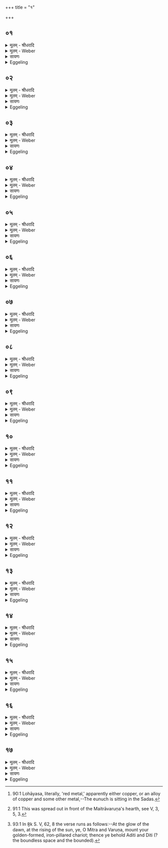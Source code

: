 +++
title = "१"

+++


## ०१
<details><summary>मूलम् - श्रीधरादि</summary>

केशव᳘स्य पु᳘रुषस्य॥  
लोहायस᳘मा᳘स्य ऽआ᳘विध्यत्य᳘वेष्टा[[!!]] दन्दशू᳘का ऽइ᳘ति स᳘र्व्वान्वा᳘ ऽएष᳘ मृत्यून᳘तिमुच्यते स᳘र्व्वान्वधान्यो᳘ राजसू᳘येन य᳘जते त᳘स्य ज᳘रैव᳘ मृत्युर्भवति[[!!]] तद्यो᳘ मृत्युर्यो᳘ व्वधस्त᳘मे᳘वैतद᳘तिनय᳘ति य᳘द्दन्दशू᳘कान्॥
</details>

<details><summary>मूलम् - Weber</summary>

केशव᳘स्य पु᳘रुषस्य॥  
लोहायस᳘मास्य᳘ आ᳘विध्यत्य᳘वेष्टा दन्दशू᳘का इ᳘ति स᳘र्वान्वा᳘ एष᳘ मृत्यून᳘तिमुच्यते स᳘र्वान्बधान्यो᳘ राजसू᳘येन य᳘जते त᳘स्य जॗरैव᳘ मृत्यु᳘र्भवति तद्यो᳘ मृत्युर्यो᳘ बधस्त᳘मेॗवैतद᳘तिनयति य᳘द्दन्दशू᳘कान्॥
</details>

<details><summary>सायणः</summary>

…
</details>

<details><summary>Eggeling</summary>

1. He puts a piece of copper [^egg_184] into the mouth of a long-haired man, with (Vāj. S. X, 10), 'Removed by sacrifice are the mordacious.' For verily he who performs the Rājasūya escapes all kinds of death, all murderous blows, and old age alone is his death: hence whatever kind of death, whatever murderous blow there is, past that he now guides him, as past the mordacious ones.

[^egg_184]: 90:1 Lohāyasa, literally, 'red metal,' apparently either copper, or an alloy of copper and some other metal,--The eunuch is sitting in the Sadas.
</details>

## ०२
<details><summary>मूलम् - श्रीधरादि</summary>

(न᳘) अ᳘थ य᳘त्केशव᳘स्य पु᳘रुषस्य॥  
न वा᳘ ऽएष स्त्री न पु᳘मान्य᳘त्केशवः पु᳘रुषो यद᳘ह पु᳘मांस्ते᳘न न स्त्री य᳘दु केशवस्ते᳘नो न पु᳘मा᳘न्नैतद᳘यो न हि᳘रण्यं य᳘ल्लोहाय᳘सं नैते क्रि᳘मयो ना᳘क्रिमयो य᳘द्दन्दशू᳘का ऽअ᳘थ य᳘ल्लोहायसं भ᳘वति लो᳘हिता इव हि᳘ दन्दशू᳘कास्त᳘स्मात्केशव᳘स्य पु᳘रुषस्य॥
</details>

<details><summary>मूलम् - Weber</summary>

अ᳘थ य᳘त्केशव᳘स्य पु᳘रुषस्य॥  
न वा᳘ एष स्त्री न पु᳘मान्य᳘त्केशवः पु᳘रुषो यद᳘ह पु᳘मास्ते᳘न न स्त्री य᳘दु केशवस्ते᳘नो न पु᳘माॗन्नैतद᳘यो न हि᳘रण्यं य᳘ल्लोहायॗसं नैते क्रि᳘मयो ना᳘क्रिमयो य᳘द्दन्दशू᳘का अ᳘थ य᳘ल्लोहायसम् भ᳘वति लो᳘हिता इव हि᳘ दन्दशू᳘कास्त᳘स्मात्केशव᳘स्य पु᳘रुषस्य॥
</details>

<details><summary>सायणः</summary>

…
</details>

<details><summary>Eggeling</summary>

2. And as to why it is of a long-haired man,--such a long-haired man is neither woman nor man; for being a male, he is not a woman, and being longhaired (a eunuch), he is not a man. And copper (or bronze) is neither iron nor gold; and those mordacious ones (snakes) are neither worms nor non-worms. And as to its being copper,--reddish

to be sure are mordacious ones: therefore (he throws it in the face) of a long-haired man.
</details>

## ०३
<details><summary>मूलम् - श्रीधरादि</summary>

(स्या᳘) अ᳘थैनं दि᳘शः समा᳘रोहयति॥  
प्रा᳘चीमा᳘रोह गायत्री᳘ त्वा ऽवतु रथन्तरᳫँ᳭ सा᳘म त्रिवृत्स्तो᳘मो व्वसन्त᳘ ऽऋतुर्ब्र᳘ह्म द्र᳘विणम्॥
</details>

<details><summary>मूलम् - Weber</summary>

अ᳘थैनं दि᳘शः समा᳘रोहयति॥  
प्रा᳘चीमा᳘रोह गायत्री᳘ त्वावतु रथन्तरᳫं सा᳘म त्रिवृत्स्तो᳘मो वसन्त᳘ ऋतुर्ब्र᳘ह्म द्र᳘विणम्॥
</details>

<details><summary>सायणः</summary>

…
</details>

<details><summary>Eggeling</summary>

3. He then makes him ascend the regions, with (Vāj. S. X, 10-14), 'Ascend thou the East! May the Gāyatrī (metre) protect thee, the Rathantara-sāman, the threefold stoma, the spring season, the Priesthood, that precious treasure!'
</details>

## ०४
<details><summary>मूलम् - श्रीधरादि</summary>

द᳘क्षिणामा᳘रोह॥  
त्रिष्टु᳘प्त्वा ऽवतु बृहत्सा᳘म पञ्चदश स्तो᳘मो ग्रीष्म᳘ ऽऋतुः᳘ क्षत्रं द्र᳘विणम्॥
</details>

<details><summary>मूलम् - Weber</summary>

द᳘क्षिणामा᳘रोह॥  
त्रिष्टु᳘प्त्वावतु बृहत्सा᳘म पञ्चदश स्तो᳘मो ग्रीष्म᳘ ऋतुः᳘ क्षत्रं द्र᳘विणम्॥
</details>

<details><summary>सायणः</summary>

…
</details>

<details><summary>Eggeling</summary>

4. 'Ascend thou the South! May the Trishṭubh protect thee, the Br̥hat-sāman, the fifteenfold stoma, the summer season, the Knighthood, that precious treasure!'
</details>

## ०५
<details><summary>मूलम् - श्रीधरादि</summary>

(म्प्र) प्रती᳘चीमा᳘रोह॥  
ज᳘गती त्वा ऽवतु व्वैरूपᳫँ᳭ सा᳘म सप्तदश स्तो᳘मो व्वर्षा᳘ ऽऋतुर्व्विड्द्र᳘विणम्॥
</details>

<details><summary>मूलम् - Weber</summary>

प्रती᳘चीमा᳘रोह॥  
ज᳘गती त्वावतु वैरूपᳫं सा᳘म सप्तदश स्तो᳘मो वर्षा᳘ ऋतुर्विड् द्र᳘विणम्॥
</details>

<details><summary>सायणः</summary>

…
</details>

<details><summary>Eggeling</summary>

5. 'Ascend thou the West! May the Jagatī protect thee, the Vairūpa-sāman, the seventeenfold stoma, the rainy season, the Peasantry, that precious treasure!'
</details>

## ०६
<details><summary>मूलम् - श्रीधरादि</summary>

(मु᳘) उ᳘दीचीमा᳘रोह॥  
(ह्रा) अनुष्टु᳘प्त्वा ऽवतु व्वैराजᳫँ᳭ सा᳘मैकविᳫँ᳭श स्तो᳘मः शर᳘दृतुः फ᳘लं द्र᳘विणम्॥
</details>

<details><summary>मूलम् - Weber</summary>

उ᳘दीचीमा᳘रोह॥  
अनुष्टु᳘प्त्वावतु वैराजᳫं सा᳘मैकविंश स्तो᳘मः शरदृतुः फ᳘लं द्र᳘विणाम्॥
</details>

<details><summary>सायणः</summary>

…
</details>

<details><summary>Eggeling</summary>

6. 'Ascend thou the North! May the Anushṭubh protect thee, the Vairāja-sāman, the twenty-onefold stoma, the autumn season, fruit, that precious treasure!'
</details>

## ०७
<details><summary>मूलम् - श्रीधरादि</summary>

(मू) ऊर्ध्वामा᳘रोह॥  
पङ्क्तिस्त्वा ऽवतु शाक्वररैवते सा᳘मनी त्रिणवत्रयस्त्रिᳫँ᳭शौ स्तो᳘मौ हेमन्तशिशिरा᳘वृतू व्व᳘र्चो द्र᳘विणमि᳘ति॥
</details>

<details><summary>मूलम् - Weber</summary>

ऊर्ध्वामा᳘रोह॥  
पङ्क्तिस्त्वावतु शाक्वररैवते सामनी त्रिणवत्रयस्त्रिंशौ स्तो᳘मौ हेमन्तशिशिरा᳘वृतू व᳘र्चो द्र᳘विणमि᳘ति॥
</details>

<details><summary>सायणः</summary>

…
</details>

<details><summary>Eggeling</summary>

7. 'Ascend thou the upper region! May the Paṅkti protect thee, the Sākvara and Raivata-sāmans, the thrice-ninefold and the three and thirtyfold stomas, the winter and dewy season, spiritual lustre, that precious treasure!'
</details>

## ०८
<details><summary>मूलम् - श्रीधरादि</summary>

तद्य᳘देनं दि᳘शः समारोह᳘यति॥  
(त्यृ) ऋतूना᳘मे᳘वैत᳘द्रूप᳘मृतू᳘ने᳘वैनमेत᳘त्संव्वत्सर᳘ᳫँ᳘ समा᳘रोहयति स᳘ ऽऋतू᳘न्त्संव्वत्सर᳘ᳫँ᳘ समारु᳘ह्य स᳘र्वमे᳘वेद᳘मुप᳘र्युपरि भवत्यर्व्वा᳘गे᳘वास्मादिदᳫँ᳭ स᳘र्व्वं भवति॥
</details>

<details><summary>मूलम् - Weber</summary>

तद्य᳘देनं दि᳘शः समारोह᳘यति॥  
ऋतूना᳘मेॗवैत᳘द्रूप᳘मृतू᳘नेॗवैनमेत᳘त्संवत्सर᳘ᳫं᳘ समा᳘रोहयति स᳘ ऋतू᳘न्त्संवत्सर᳘ᳫं᳘ समारु᳘ह्य स᳘र्वमेॗवेद᳘मुपर्युपरि भवत्यर्वा᳘गैॗवास्मादिदᳫं स᳘र्वम् भवति॥
</details>

<details><summary>सायणः</summary>

…
</details>

<details><summary>Eggeling</summary>

8. And as to why he makes him ascend the quarters,--that is a form of the seasons: it is the seasons, the year, that he thereby makes him ascend; and having ascended the seasons, the year, he is high, high above everything here, and everything here is below him.
</details>

## ०९
<details><summary>मूलम् - श्रीधरादि</summary>

शार्दूलचर्म᳘णो जघनार्धे[[!!]]॥  
सी᳘सं नि᳘हितं भवति त᳘त्पदा प्र᳘त्यस्यति प्र᳘त्यस्तं न᳘मुचेः शि᳘र ऽइ᳘ति न᳘मुचिर्ह वै ना᳘मासुर᳘ ऽआस तमि᳘न्द्रो नि᳘विव्याध त᳘स्य पदा शि᳘रो ऽभि᳘तष्ठौ स य᳘दभि᳘ष्ठित ऽउद᳘बाधत स᳘ ऽउच्छ्वङ्कस्त᳘स्य पदा शि᳘रः प्र᳘चिच्छेद त᳘तो र᳘क्षः स᳘मभवत्त᳘द्ध स्मैनम᳘नुभाषते क्व[[!!]] गमिष्यसि᳘ मे मोक्ष्यस ऽइ᳘ति॥
</details>

<details><summary>मूलम् - Weber</summary>

शार्दूलचर्म᳘णो जघनार्धे᳟॥  
सी᳘सं नि᳘हितम् भवति त᳘त्पदा प्र᳘त्यस्यति प्र᳘त्यस्तं न᳘मुचेः शि᳘र इ᳘ति न᳘मुचिर्ह वै ना᳘मासुर᳘ आस तमि᳘न्द्रो नि᳘विव्याध त᳘स्य पदा शि᳘रो ऽभि᳘तष्ठौ स य᳘दभि᳘ष्ठित उद᳘बाधत स᳘ उछ्वङ्कस्त᳘स्य पदा शि᳘रः प्र᳘चिछेद त᳘तो र᳘क्षः स᳘मभवत्त᳘द्ध स्मैनम᳘नुभाषते क्व᳘ गमिष्यसि क्व᳘ मे मोक्ष्यस इ᳘ति॥
</details>

<details><summary>सायणः</summary>

…
</details>

<details><summary>Eggeling</summary>

9. On the hind part of the tiger's skin [^egg_185] a piece of

[^egg_185]: 91:1 This was spread out in front of the Maitrāvaruṇa's hearth, see V, 3, 5, 3.

lead is laid down. He kicks it off with his foot, with (Vāj. S. X, 14), 'Kicked off is Namuci's head!' Now there was once an Āsura, Namuci by name. Indra knocked him down, and trod with his foot upon him. And in that he, thus trodden upon, bulged out, that (is the origin of) a rupture. He tore off his head with his foot, and therefrom sprang a goblin (Rakshas). That one kept calling out to him, 'Whither art thou going? Where wilt thou rid thyself of me?'
</details>

## १०
<details><summary>मूलम् - श्रीधरादि</summary>

तत्सी᳘सेना᳘पजघान॥  
त᳘स्मात्सी᳘सं मृदु᳘ सृत᳘जवᳫँ᳭ हि स᳘र्व्वेण हि᳘ व्वी᳘र्येणापजघा᳘न त᳘स्माद्धि᳘रण्यरूपᳫँ᳭ सन्न कि᳘यच्च᳘नार्हति सृत᳘जवᳫँ᳭ हि स᳘र्व्वेण हि᳘ व्वी᳘र्येणापजघा᳘न तद्वै स त᳘न्नाष्ट्रा᳘ र᳘क्षाᳫँ᳭स्य᳘पजघान त᳘थो ऽए᳘वैष᳘ ऽएत᳘न्नाष्ट्रा र᳘क्षाᳫँ᳭स्यतो᳘ ऽपहन्ति॥
</details>

<details><summary>मूलम् - Weber</summary>

तत्सी᳘सेना᳘पजघान॥  
त᳘स्मात्सी᳘सम् मृदु᳘ सृत᳘जवᳫं हि स᳘र्वेण हि᳘ वीॗर्येणापजघा᳘न त᳘स्माद्धि᳘रण्यरूपᳫं सन्न कि᳘यच्चॗनार्हति सृत᳘जवᳫं हि स᳘र्वेण हि᳘ वीॗर्येणापजघा᳘न तद्वै स त᳘न्नाष्ट्रा र᳘क्षांस्य᳘पजघान त᳘थो एॗवैष᳘ एत᳘न्नाष्ट्रा र᳘क्षांस्यतो᳘ ऽपहन्ति॥
</details>

<details><summary>सायणः</summary>

…
</details>

<details><summary>Eggeling</summary>

10. He beat it off with (a disk of) lead: hence lead is soft, for it has lost its spring, as it beat off (the goblin) with all its might. Hence also, while being like gold, it is not worth anything; for it has lost its spring, as it beat off (the goblin) with all its might. And so, indeed, he (Indra) thereby beat off the fiends, the Rakshas; and in like manner this one (the king) thereby beats off the fiends, the Rakshas.
</details>

## ११
<details><summary>मूलम् - श्रीधरादि</summary>

(न्त्य᳘) अ᳘थैनᳫँ᳭ शार्दूलचर्मा᳘रोहयति॥  
सो᳘मस्य त्वि᳘षिरसी᳘ति य᳘त्र वै सो᳘म ऽइ᳘न्द्रमत्य᳘पवत स यत्त᳘तः शार्दूलः᳘ सम᳘भवत्ते᳘न सो᳘मस्य त्वि᳘षिस्त᳘स्मादाह सो᳘मस्य त्वि᳘षिरसी᳘ति त᳘वेव मे त्वि᳘षिर्भूयादि᳘ति शार्दूलत्विषि᳘मे᳘वास्मिन्नेत᳘द्दधाति त᳘स्मादाह त᳘वेव मे त्वि᳘षिर्भूयादिति[[!!]]॥
</details>

<details><summary>मूलम् - Weber</summary>

अ᳘थैनं शार्दूलचर्मा᳘रोहयति॥  
सो᳘मस्य त्वि᳘षिरसी᳘ति य᳘त्र वै सो᳘म इ᳘न्द्रमत्य᳘पवत स यत्त᳘तः शार्दूलः᳘ सम᳘भवत्ते᳘न सो᳘मस्य त्वि᳘षिस्त᳘स्मादाह सो᳘मस्य त्वि᳘षिरसी᳘ति त᳘वेव मे त्वि᳘षिर्भूयादि᳘ति शार्दूलत्विषि᳘मेॗवास्मिन्नेत᳘द्दधाति त᳘स्मादाह त᳘वेव मे त्वि᳘षिर्भूयादि᳘ति॥
</details>

<details><summary>सायणः</summary>

…
</details>

<details><summary>Eggeling</summary>

11. He then makes him step upon the tiger's skin, with (Vāj. S. X, 15), 'Thou art Soma's beauty;'--For because when Soma flowed through Indra, he (Indra) thereupon became a tiger, and therefore he is Soma's beauty: this is why he says, 'Thou art Soma's beauty;'--'May my beauty be like unto thine!'--The tiger's beauty he thereby bestows upon him: therefore he says, 'May my beauty be like unto thine!'
</details>

## १२
<details><summary>मूलम् - श्रीधरादि</summary>

(त्य᳘) अ᳘थ रुक्म᳘मध᳘स्तादु᳘पास्यति॥  
मृत्योः᳘ पाही᳘त्यमृ᳘तमा᳘युर्हि᳘रण्यं त᳘दमृ᳘त ऽआ᳘युषि प्र᳘तितिष्ठति॥
</details>

<details><summary>मूलम् - Weber</summary>

अ᳘थ रुक्म᳘मध᳘स्तादु᳘पास्यति॥  
मृत्योः᳘ पाही᳘त्यमृ᳘तमा᳘युर्हि᳘रण्यं त᳘दमृ᳘त आ᳘युषि प्र᳘तितिष्ठति॥
</details>

<details><summary>सायणः</summary>

…
</details>

<details><summary>Eggeling</summary>

12. Below (the king's foot) he throws a (small) gold plate, with, 'Save (him) from death!'--Gold is immortal life: he thus takes his stand on immortal life.
</details>

## १३
<details><summary>मूलम् - श्रीधरादि</summary>

(त्य᳘) अ᳘थ रुक्मः᳘ शत᳘वितृण्णो वा भ᳘वति॥  
न᳘ववितृण्णो वा स य᳘दि शत᳘वितृण्णः शता᳘युर्व्वा᳘ ऽअयं पु᳘रुषः शत᳘तेजाः शत᳘वीर्यस्त᳘स्माच्छत᳘वितृण्णो य᳘द्यु न᳘ववितृण्णो न᳘वेमे पु᳘रुषे प्राणास्त᳘स्मान्न᳘ववितृण्णः॥
</details>

<details><summary>मूलम् - Weber</summary>

अ᳘थ रुक्मः᳘ शत᳘वितृणो वा भ᳘वति॥  
न᳘ववितृणो वा स य᳘दि शत᳘वितृणः शता᳘युर्वा᳘ अयम् पु᳘रुषः शत᳘तेजाः शत᳘वीर्यस्त᳘स्माछत᳘वितृणो य᳘द्यु न᳘ववितृणो न᳘वेमे पु᳘रुषे प्राणास्त᳘स्मान्न᳘ववितृणः॥
</details>

<details><summary>सायणः</summary>

…
</details>

<details><summary>Eggeling</summary>

13. Then there is (another) gold plate, perforated either with a hundred, or with nine, holes. If with

a hundred holes,--man here lives up to a hundred (years), and has a hundred energies, a hundred powers; therefore it is perforated with a hundred holes. And if with nine holes,--there are in man those nine vital airs: therefore it is perforated with nine holes.
</details>

## १४
<details><summary>मूलम् - श्रीधरादि</summary>

(स्त᳘) त᳘मुप᳘रिष्टाच्छीर्ष्णो नि᳘दधाति॥  
(त्यो᳘) ओ᳘जो ऽसि स᳘हो स्यमृ᳘तमसी᳘त्यमृ᳘तमा᳘युर्हि᳘रण्यं त᳘दस्मिन्नमृ᳘तमा᳘युर्दधाति तद्य᳘द्रुक्मा᳘ ऽउभय᳘तो भ᳘वतो ऽमृ᳘तमा᳘युर्हि᳘रण्यं त᳘दमृ᳘तेनै᳘वैनमेतदा᳘युषोभय᳘तः प᳘रिबृᳫँ᳭हति त᳘स्माद्रुक्मा᳘ ऽउभय᳘तो भवतः॥
</details>

<details><summary>मूलम् - Weber</summary>

त᳘मुप᳘रिष्टाछीर्ष्णो नि᳘दधाति॥  
ओ᳘जो ऽसि स᳘हो स्यमृ᳘तमसी᳘त्यमृ᳘तमा᳘युर्हि᳘रण्यं त᳘दस्मिन्नमृ᳘तमा᳘युर्दधाति तद्य᳘द्रुक्मा᳘ उभय᳘तो भ᳘वतो ऽमृ᳘तमा᳘युर्हि᳘रण्यं त᳘दमृ᳘तेनैॗवैनमेतदा᳘युषोभय᳘तः प᳘रिबृंहति त᳘स्माद्रुक्मा᳘ उभय᳘तो भवतः॥
</details>

<details><summary>सायणः</summary>

…
</details>

<details><summary>Eggeling</summary>

14. That (gold plate) he lays upon his head, with, 'Might thou art, victory thou art, immortality thou art!' Gold being immortal life, he thus lays immortal life into him. And as to why there are gold plates on both sides,--gold being immortal life,--he thus encloses him on both sides with immortal life: this is why there are gold plates on both sides.
</details>

## १५
<details><summary>मूलम् - श्रीधरादि</summary>

(तो᳘ ऽथ) अ᳘थ बाहू ऽउ᳘द्गृह्णाति॥  
हि᳘रण्यरूपा ऽउष᳘सो व्विरोक᳘ ऽउभा᳘विन्द्रा ऽउ᳘दिथः सू᳘र्यश्च॥ आ᳘रोहतं व्वरुण मित्र ग᳘र्तं त᳘तश्चक्षाथाम᳘दि᳘तिं दितिं[[!!]] चे᳘ति बाहू वै᳘ मित्राव᳘रुणौ पु᳘रुषो ग᳘र्तस्त᳘स्मादाहा᳘रोहतं व्वरुण मित्र ग᳘र्तमि᳘ति त᳘तश्चक्षाथाम᳘दितिं दि᳘तिं चे᳘ति त᳘तः पश्यतᳫँ᳭ स्वं चा᳘रणं चे᳘त्ये᳘वैत᳘दाह᳘॥
</details>

<details><summary>मूलम् - Weber</summary>

अ᳘थ बाहू उ᳘द्गृह्णाति॥  
हि᳘रण्यरूपा उष᳘सो विरोक᳘ उभा᳘विन्द्रो उ᳘दिथः सू᳘र्यश्च आ᳘रोहतं वरुण मित्र ग᳘र्तं त᳘तश्चक्षाथाम᳘दितिं दि᳘तिं चे᳘ति बाहू वै᳘ मित्राव᳘रुणौ ग᳘र्तस्त᳘स्मादाहा᳘रोहतं वरुण मित्र ग᳘र्तमि᳘ति त᳘तश्चक्षाथाम᳘दितिं दि᳘तिं चे᳘ति त᳘तः पश्यतᳫं स्वं चा᳘रणं चे᳘त्येॗवैत᳘दाह॥
</details>

<details><summary>सायणः</summary>

…
</details>

<details><summary>Eggeling</summary>

15. He then lifts up his arms, with (Vāj. S. X, 16 [^egg_186]), 'Golden-bodied, ye two lords rise like the sun: mount ye the chariot, O Mitra and Varuṇa, and thence behold Aditi and Diti!' Mitra and Varuṇa verily are the two arms, and the chariot (-seat) is the man: therefore he says, 'Mount ye the chariot, O Mitra and Varuṇa!'--'thence behold Aditi and Diti!' By this he means to say, 'See ye your own (property) and that of others''

[^egg_186]: 93:1 In R̥k S. V, 62, 8 the verse runs as follows:--At the glow of the dawn, at the rising of the sun, ye, O Mitra and Varuṇa, mount your golden-formed, iron-pillared chariot; thence ye behold Aditi and Diti (? the boundless space and the bounded).
</details>

## १६
<details><summary>मूलम् - श्रीधरादि</summary>

नैतेनो᳘द्गृह्णीयात्॥  
(न्मि᳘) मि᳘त्रो ऽसि व्व᳘रुणो ऽसी᳘त्येवो᳘द्गृह्णीयाद्बाहू वै᳘ मित्राव᳘रुणौ बाहु᳘भ्यां वै᳘ राज᳘न्यो मैत्रावरुणस्त᳘स्मान्मि᳘त्रो ऽसि व्व᳘रुणो ऽसी᳘त्येवो᳘द्गृह्णीयात्॥
</details>

<details><summary>मूलम् - Weber</summary>

नैतेनो᳘द्गृह्णीयात्॥  
मिॗत्रो ऽसि व᳘रुणो ऽसी᳘त्येवो᳘द्गृह्णीयाद्बाहू वै᳘ मित्राव᳘रुणौ बाहु᳘भ्यां वै᳘ राजॗन्यो मैत्रावरुणस्त᳘स्मान्मिॗत्रो ऽसि व᳘रुणो ऽसी᳘त्येवो᳘द्गृह्णीयात्॥
</details>

<details><summary>सायणः</summary>

…
</details>

<details><summary>Eggeling</summary>

16. Let him not lift up (the king's arms) with that one, but let him rather lift them up with, 'Thou art Mitra, thou art Varuṇa;' for Mitra-Varuṇa are the two arms, and by his arms the Rājanya belongs to Mitra and Varuṇa: let him therefore lift up his arms with, 'Thou art Mitra, thou art Varuṇa.'
</details>

## १७
<details><summary>मूलम् - श्रीधरादि</summary>

(त्त) तद्य᳘दैनमूर्ध्व᳘बाहुमभिषिञ्च᳘ति॥  
व्वी᳘र्यं[[!!]] वा᳘ ऽएत᳘द्राज᳘न्यस्य[[!!]] य᳘द्बाहू᳘ वी᳘र्यं[[!!]] वा᳘ ऽएत᳘दपाᳫँ᳭ र᳘सः स᳘म्भृतो भवति ये᳘नैनमेत᳘दभिषिञ्च᳘ति[[!!]] ने᳘न्म ऽइदं᳘ व्वी᳘र्यं[[!!]] व्वी᳘र्यमपाᳫँ᳭ र᳘सः स᳘म्भृतो बाहू᳘ व्लिनादि᳘ति त᳘स्मादेनमूर्ध्व᳘बाहुमभि᳘षिञ्चति॥
</details>
<details><summary>मूलम् - Weber</summary>

तद्य᳘देनमूर्ध्व᳘बाहुमभिषिञ्च᳘ति॥  
वीर्यं᳘ वा᳘ एत᳘द्राजन्य᳘स्य य᳘द्बाहू᳘ वीर्यं᳘ वा᳘ एत᳘दपां र᳘सः स᳘म्भृतो भवति ये᳘नैनमेत᳘दभि᳘षिञ्चति ने᳘न्म इदं᳘ वीर्यं᳘ वीर्य᳘मपां र᳘सः स᳘म्भृतो बाहू᳘व्लिनादि᳘ति त᳘स्मादेनमूर्ध्व᳘बाहुमभि᳘षिञ्चति॥
</details>

<details><summary>सायणः</summary>

…
</details>
<details><summary>Eggeling</summary>

17. And as to why he anoints him (standing) with upstretched arms;--those arms in truth are the Rājanya's power, and power also is that collected essence of the waters wherewith he now anoints him: 'Lest that power, the collected essence of the waters, weigh down (paralyze) this power of mine, the arms,' thus he thinks, and therefore he anoints him (standing) with upstretched arms.
</details>


